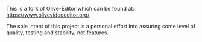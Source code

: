 This is a fork of Olive-Editor which can be found at: https://www.olivevideoeditor.org/

The sole intent of this project is a personal effort into assuring some level of quality, testing and stability, not features.
